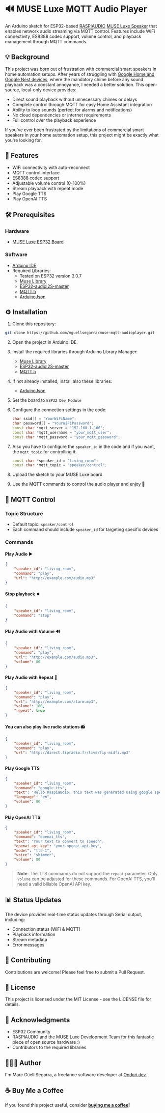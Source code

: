 # 🔊 MUSE Luxe MQTT Audio Player

An Arduino sketch for ESP32-based [RASPIAUDIO](https://github.com/RASPIAUDIO) [MUSE Luxe Speaker](https://raspiaudio.com/product/esp-muse-luxe/) that enables network audio streaming via MQTT control. Features include WiFi connectivity, ES8388 codec support, volume control, and playback management through MQTT commands.

## 💡 Background

This project was born out of frustration with commercial smart speakers in home automation setups. After years of struggling with [Google Home and Google Nest devices](https://community.home-assistant.io/t/i-did-it-i-defeated-the-horrible-google-home-cast-start-prompt-sound/36123/40), where the mandatory chime before any sound playback was a constant annoyance, I needed a better solution. This open-source, local-only device provides:

- Direct sound playback without unnecessary chimes or delays
- Complete control through MQTT for easy Home Assistant integration
- Ability to loop sounds (perfect for alarms and notifications)
- No cloud dependencies or internet requirements
- Full control over the playback experience

If you've ever been frustrated by the limitations of commercial smart speakers in your home automation setup, this project might be exactly what you're looking for.

## 🌟 Features

- WiFi connectivity with auto-reconnect
- MQTT control interface
- ES8388 codec support
- Adjustable volume control (0-100%)
- Stream playback with repeat mode
- Play Google TTS
- Play OpenAI TTS

## 🛠️ Prerequisites

### Hardware

- [MUSE Luxe ESP32 Board](https://raspiaudio.com/product/esp-muse-luxe/)

### Software

- [Arduino IDE](https://www.arduino.cc/en/software)
- Required Libraries:
  - Tested on ESP32 version 3.0.7
  - [Muse Library](https://github.com/RASPIAUDIO/Muse_library)
  - [ESP32-audioI2S-master](https://github.com/schreibfaul1/ESP32-audioI2S)
  - [MQTT.h](https://github.com/256dpi/arduino-mqtt)
  - [ArduinoJson](https://arduinojson.org/)

## ⚙️ Installation

1. Clone this repository:

```bash
git clone https://github.com/mguellsegarra/muse-mqtt-audioplayer.git
```

2. Open the project in Arduino IDE.

3. Install the required libraries through Arduino Library Manager:

    - [Muse Library](https://github.com/RASPIAUDIO/Muse_library)
    - [ESP32-audioI2S-master](https://github.com/schreibfaul1/ESP32-audioI2S)
    - [MQTT.h](https://github.com/256dpi/arduino-mqtt)

4. If not already installed, install also these libraries:

    - [ArduinoJson](https://arduinojson.org/)

5. Set the board to `ESP32 Dev Module`

6. Configure the connection settings in the code:

   ```cpp
   char ssid[] = "YourWiFiName";
   char password[] = "YourWiFiPassword";
   const char *mqtt_server = "192.168.1.100";
   const char *mqtt_username = "your_mqtt_user";
   const char *mqtt_password = "your_mqtt_password";
   ```

7. Also you have to configure the `speaker_id` in the code and if you want, the `mqtt_topic` for controlling it:

   ```cpp
   const char *speaker_id = "living_room";
   const char *mqtt_topic = "speaker/control";
   ```

8. Upload the sketch to your MUSE Luxe board.

9. Use the MQTT commands to control the audio player and enjoy 🎉

## 📡 MQTT Control

### Topic Structure

- Default topic: `speaker/control`
- Each command should include `speaker_id` for targeting specific devices

### Commands

#### Play Audio ▶️

```json
{
    "speaker_id": "living_room",
    "command": "play",
    "url": "http://example.com/audio.mp3"
}
```

#### Stop playback ⏹️

```json
{
    "speaker_id": "living_room",
    "command": "stop"
}
```

#### Play Audio with Volume 🔊

```json
{
    "speaker_id": "living_room",
    "command": "play",
    "url": "http://example.com/audio.mp3",
    "volume": 80
}
```

#### Play Audio with Repeat 🔁

```json
{
    "speaker_id": "living_room",
    "command": "play",
    "url": "http://example.com/alarm.mp3",
    "volume": 100,
    "repeat": true
}
```

#### You can also play live radio stations 📻

```json
{
    "speaker_id": "living_room",
    "command": "play",
    "url": "http://direct.fipradio.fr/live/fip-midfi.mp3"
}
```

#### Play Google TTS

```json
{
    "speaker_id": "living_room",
    "command": "google_tts",
    "text": "Hello Raspiaudio, this text was generated using google speech API",
    "language": "en",
    "volume": 80
}
```

#### Play OpenAI TTS

```json
{
    "speaker_id": "living_room",
    "command": "openai_tts",
    "text": "Your text to convert to speech",
    "openai_api_key": "your-openai-api-key",
    "model": "tts-1",
    "voice": "shimmer",
    "volume": 80
}
```

> **Note**: The TTS commands do not support the `repeat` parameter. Only `volume` can be adjusted for these commands.
> For OpenAI TTS, you'll need a valid billable OpenAI API key.

## 📊 Status Updates

The device provides real-time status updates through Serial output, including:

- Connection status (WiFi & MQTT)
- Playback information
- Stream metadata
- Error messages

## 🤝 Contributing

Contributions are welcome! Please feel free to submit a Pull Request.

## 📝 License

This project is licensed under the MIT License - see the LICENSE file for details.

## 🙏 Acknowledgments

- ESP32 Community
- RASPIAUDIO and the MUSE Luxe Development Team for this fantastic piece of open source hardware :)
- Contributors to the required libraries

## 🙋🏽‍♂️ Author

I'm Marc Güell Segarra, a freelance software developer at [Ondori.dev](https://ondori.dev).

## ☕ Buy Me a Coffee

If you found this project useful, consider **[buying me a coffee](https://buymeacoffee.com/mguellsegarra)!**
